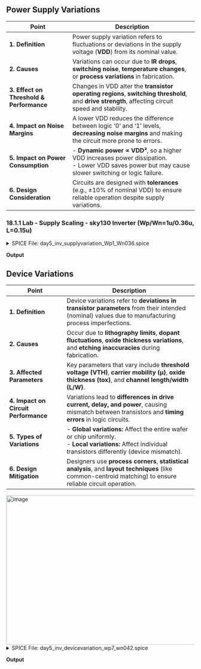 ## Power Supply Variations

| **Point**                                | **Description**                                                                                                                                        |
| ---------------------------------------- | ------------------------------------------------------------------------------------------------------------------------------------------------------ |
| **1. Definition**                        | Power supply variation refers to fluctuations or deviations in the supply voltage (**VDD**) from its nominal value.                                    |
| **2. Causes**                            | Variations can occur due to **IR drops**, **switching noise**, **temperature changes**, or **process variations** in fabrication.                      |
| **3. Effect on Threshold & Performance** | Changes in VDD alter the **transistor operating regions**, **switching threshold**, and **drive strength**, affecting circuit speed and stability.     |
| **4. Impact on Noise Margins**           | A lower VDD reduces the difference between logic ‘0’ and ‘1’ levels, **decreasing noise margins** and making the circuit more prone to errors.         |
| **5. Impact on Power Consumption**       | - **Dynamic power ∝ VDD²**, so a higher VDD increases power dissipation. <br> - Lower VDD saves power but may cause slower switching or logic failure. |
| **6. Design Consideration**              | Circuits are designed with **tolerances** (e.g., ±10% of nominal VDD) to ensure reliable operation despite supply variations.                          |

### 18.1.1 Lab - Supply Scaling - sky130 Inverter (Wp/Wn=1u/0.36u, L=0.15u)
<details> <summary> SPICE File: day5_inv_supplyvariation_Wp1_Wn036.spice </summary>

```
*** Model Description ***
.param temp=27

*** Including sky130 library files ***
.lib "sky130_fd_pr/models/sky130.lib.spice" tt

*** Netlist Description ***
XM1 out in vdd vdd sky130_fd_pr__pfet_01v8 w=1 l=0.15
XM2 out in 0 0 sky130_fd_pr__nfet_01v8 w=0.36 l=0.15
Cload out 0 50fF
Vdd vdd 0 1.8V
Vin in 0 1.8V

.control
let powersupply     = 1.8
let powersupply_min = 0.8
let increment_step  = -0.2

dowhile powersupply >= powersupply_min
    dc Vin 0 1.8 0.01
    let powersupply = powersupply + increment_step
    alter Vdd = powersupply
end

plot dc1.V(out) dc2.V(out) dc3.V(out) dc4.V(out) dc5.V(out) dc6.V(out) vs in 
+ xlabel 'Input Voltage(V)' ylabel 'Output Voltage(V)' title 'Inverter VTC for different VDD'

plot deriv(dc1.V(out)) deriv(dc2.V(out)) deriv(dc3.V(out)) deriv(dc4.V(out)) deriv(dc5.V(out)) deriv(dc6.V(out)) vs in 
+ xlabel 'Input Voltage(V)' ylabel 'Gain (dVout/dVin)' title 'Inverter Gain for different VDD'
.endc

.end
```
</details>

**Output**



## Device Variations

| **Point**                            | **Description**                                                                                                                                               |
| ------------------------------------ | ------------------------------------------------------------------------------------------------------------------------------------------------------------- |
| **1. Definition**                    | Device variations refer to **deviations in transistor parameters** from their intended (nominal) values due to manufacturing process imperfections.           |
| **2. Causes**                        | Occur due to **lithography limits**, **dopant fluctuations**, **oxide thickness variations**, and **etching inaccuracies** during fabrication.                |
| **3. Affected Parameters**           | Key parameters that vary include **threshold voltage (VTH)**, **carrier mobility (μ)**, **oxide thickness (tox)**, and **channel length/width (L/W)**.        |
| **4. Impact on Circuit Performance** | Variations lead to **differences in drive current, delay, and power**, causing mismatch between transistors and **timing errors** in logic circuits.          |
| **5. Types of Variations**           | - **Global variations:** Affect the entire wafer or chip uniformly. <br> - **Local variations:** Affect individual transistors differently (device mismatch). |
| **6. Design Mitigation**             | Designers use **process corners**, **statistical analysis**, and **layout techniques** (like common-centroid matching) to ensure reliable circuit operation.  |

<img width="840" height="400" alt="image" src="https://github.com/user-attachments/assets/5c89aef8-1c8d-4262-b2d9-2f3972d061ca" />


<details> <summary> SPICE File: day5_inv_devicevariation_wp7_wn042.spice </summary>

```
*** Model Description **
.param temp=27
.param Wp=0.84
.param Wn=0.42

*** Including sky130 library files ***
.lib "sky130_fd_pr/models/sky130.lib.spice" tt

*** Netlist Description ***
XM1 out in vdd vdd sky130_fd_pr__pfet_01v8 w={Wp} l=0.15
XM2 out in 0 0 sky130_fd_pr__nfet_01v8 w={Wn} l=0.15
Cload out 0 50fF
Vdd vdd 0 1.8V
Vin in 0 1.8V

*** Simulation Commands ***
.dc Vin 0 1.8 0.01

.control
alterparam Wp=0.84
alterparam Wn=0.42
reset
run

alterparam Wp=0.42
alterparam Wn=7
reset
run

alterparam Wp=7
alterparam Wn=0.36
reset
run

plot dc1.V(out) dc2.V(out) dc3.V(out) vs in 
+ xlabel 'Input Voltage(V)' ylabel 'Output Voltage(V)' title 'Inverter VTC for Extreme Device Variations'
.endc
.end
```
</details>

**Output**















